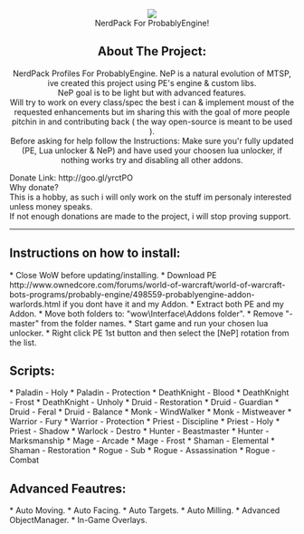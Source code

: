 <p align="center">
	<img src="https://lh4.googleusercontent.com/JVN4Bc4aTT2z99YeLWdxEO3g5f6xi86t6wk8VbjMREc59WLF4cQgwOQ5HXGZz6w_73Lf55K4peUY-vI=w1256-h799"/><br/>
	NerdPack For ProbablyEngine!
</p>


<h2 align="center">About The Project:</h2>
<p align="center">
NerdPack Profiles For ProbablyEngine.
NeP is a natural evolution of MTSP, ive created this project using PE's engine & custom libs. <br/>
NeP goal is to be light but with advanced features. <br/>
Will try to work on every class/spec the best i can & implement moust of the requested enhancements but im sharing this with the goal of more people pitchin in and contributing back ( the way open-source is meant to be used ). <br/>
Before asking for help follow the Instructions: Make sure you'r fully updated (PE, Lua unlocker & NeP) and have used your choosen lua unlocker, if nothing works try and disabling all other addons. </p>

<p>
Donate Link: http://goo.gl/yrctPO <br/>
Why donate? <br/>
This is a hobby, as such i will only work on the stuff im personaly interested unless money speaks. <br/>
If not enough donations are made to the project, i will stop proving support.
</p>

---------------------------------------------------------------
<h2>Instructions on how to install:</h2>
* Close WoW before updating/installing.
* Download PE http://www.ownedcore.com/forums/world-of-warcraft/world-of-warcraft-bots-programs/probably-engine/498559-probablyengine-addon-warlords.html if you dont have it and my Addon.
* Extract both PE and my Addon.
* Move both folders to: "wow\Interface\Addons folder".
* Remove "-master" from the folder names.
* Start game and run your chosen lua unlocker.
* Right click PE 1st button and then select the [NeP] rotation from the list.

<h2>Scripts:</h2>
* Paladin - Holy
* Paladin - Protection
* DeathKnight - Blood
* DeathKnight - Frost
* DeathKnight - Unholy
* Druid - Restoration
* Druid - Guardian
* Druid - Feral
* Druid - Balance
* Monk - WindWalker
* Monk - Mistweaver
* Warrior - Fury
* Warrior - Protection
* Priest - Discipline
* Priest - Holy
* Priest - Shadow
* Warlock - Destro
* Hunter - Beastmaster
* Hunter - Marksmanship
* Mage - Arcade
* Mage - Frost
* Shaman - Elemental
* Shaman - Restoration
* Rogue - Sub
* Rogue - Assassination
* Rogue - Combat

<h2>Advanced Feautres:</h2>
* Auto Moving.
* Auto Facing.
* Auto Targets.
* Auto Milling.
* Advanced ObjectManager.
* In-Game Overlays.
